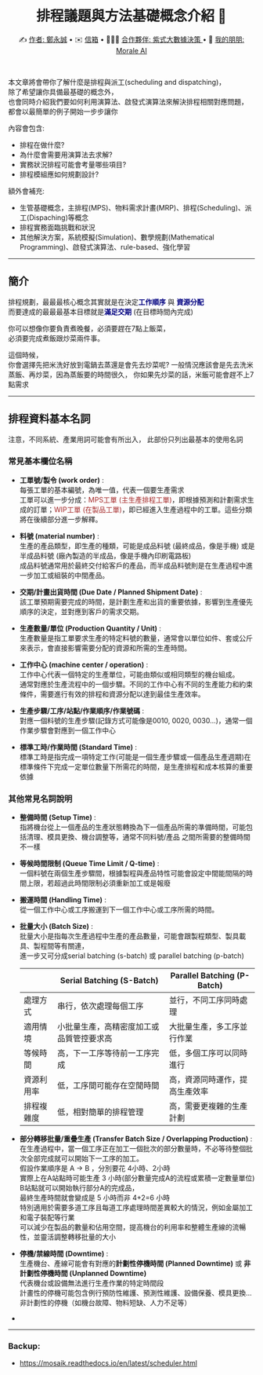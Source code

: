 
<div align="center">
  <h1> 排程議題與方法基礎概念介紹 📅</h1>
  <p align="center">
    ✍️ <a href="https://hackmd.io/@pputzh5cRhi6gZI0csfiyA/H1ejIyxHR"> 作者: 鄭永誠</a> • 
    ✉️ <a href="mailto:jason0304050607@gmail.com">信箱</a> • 
    🧑‍🤝‍🧑 <a href="https://www.dalabx.com.tw//"> 合作夥伴: 紫式大數據決策 </a> • 
    👫 <a href="https://moraleai.com/"> 我的朋朋: Morale AI </a> 
  </p>
</div>
<br/>

本文章將會帶你了解什麼是排程與派工(scheduling and dispatching)，  
除了希望讓你具備最基礎的概念外，  
也會同時介紹我們要如何利用演算法、啟發式演算法來解決排程相關對應問題，  
都會以最簡單的例子開始一步步讓你

內容會包含:
- 排程在做什麼?
- 為什麼會需要用演算法去求解?
- 實務狀況排程可能會考量哪些項目?
- 排程模組應如何規劃設計?

額外會補充:
- 生管基礎概念，主排程(MPS)、物料需求計畫(MRP)、排程(Scheduling)、派工(Dispaching)等概念
- 排程實務面臨挑戰和狀況
- 其他解決方案，系統模擬(Simulation)、數學規劃(Mathematical Programming)、啟發式演算法、rule-based、強化學習
--------------------------
## 簡介
排程規劃，最最最核心概念其實就是在決定<span style="color:Navy"><strong>工作順序</strong></span> 與 <span style="color:Navy"><strong>資源分配</strong></span>  
而要達成的最最最基本目標就是<span style="color:Navy"><strong>滿足交期</strong></span> (在目標時間內完成)  

你可以想像你要負責煮晚餐，必須要趕在7點上飯菜，  
必須要完成煮飯跟炒菜兩件事。  

這個時候，  
你會選擇先把米洗好放到電鍋去蒸還是會先去炒菜呢?
一般情況應該會是先去洗米蒸飯、再炒菜，因為蒸飯要的時間很久，
你如果先炒菜的話，米飯可能會趕不上7點需求






--------------------------
## 排程資料基本名詞

注意，不同系統、產業用詞可能會有所出入，
此部份只列出最基本的使用名詞

### 常見基本欄位名稱

- **工單號/製令 (work order)** :  
每張工單的基本編號，為唯一值，代表一個要生產需求  
工單可以進一步分成：<span style="color:Brown">MPS工單 (主生產排程工單)</span>，即根據預測和計劃需求生成的訂單；<span style="color:Brown">WIP工單 (在製品工單)</span>，即已經進入生產過程中的工單。這些分類將在後續部分進一步解釋。

- **料號 (material number)** :  
生產的產品類型，即生產的種類，可能是成品料號 (最終成品，像是手機) 或是半成品料號 (廠內製造的半成品，像是手機內印刷電路板)  
成品料號通常用於最終交付給客戶的產品，而半成品料號則是在生產過程中進一步加工或組裝的中間產品。

- **交期/計畫出貨時間 (Due Date / Planned Shipment Date)** :  
該工單預期需要完成的時間，是計劃生產和出貨的重要依據，影響到生產優先順序的決定，並對應到客戶的需求交期。  

- **生產數量/單位 (Production Quantity / Unit)** :  
生產數量是指工單要求生產的特定料號的數量，通常會以單位如件、套或公斤來表示，會直接影響需要分配的資源和所需的生產時間。  

- **工作中心 (machine center / operation)** :   
工作中心代表一個特定的生產單位，可能由類似或相同類型的機台組成。  
通常對應於生產流程中的一個步驟。不同的工作中心有不同的生產能力和約束條件，需要進行有效的排程和資源分配以達到最佳生產效率。

- **生產步驟/工序/站點/作業順序/作業號碼** :  
對應一個料號的生產步驟(記錄方式可能像是0010, 0020, 0030...)，通常一個作業步驟會對應到一個工作中心

- **標準工時/作業時間 (Standard Time)** :  
標準工時是指完成一項特定工作(可能是一個生產步驟或一個產品生產週期)在標準條件下完成一定單位數量下所需花的時間，是生產排程和成本核算的重要依據

### 其他常見名詞說明
- **整備時間 (Setup Time)** :    
指將機台從上一個產品的生產狀態轉換為下一個產品所需的準備時間，可能包括清理、模具更換、機台調整等，通常不同料號/產品 之間所需要的整備時間不一樣

- **等候時間限制 (Queue Time Limit / Q-time)** :  
一個料號在兩個生產步驟間，根據製程與產品特性可能會設定中間能間隔的時間上限，若超過此時間限制必須重新加工或是報廢

- **搬運時間 (Handling Time)**  :  
從一個工作中心或工序搬運到下一個工作中心或工序所需的時間。

- **批量大小 (Batch Size)**  :  
批量大小是指每次生產過程中生產的產品數量，可能會跟製程類型、製具載具、製程間等有關連，  
進一步又可分成serial batching (s-batch) 或 parallel batching (p-batch) 

  |  | Serial Batching (S-Batch) | Parallel Batching (P-Batch)  |
  |-|-|-|
  | 處理方式 | 串行，依次處理每個工序 | 並行，不同工序同時處理  |
  | 適用情境 | 小批量生產，高精密度加工或品質管控要求高 | 大批量生產，多工序並行作業  |
  | 等候時間 | 高，下一工序等待前一工序完成 | 低，多個工序可以同時進行  |
  | 資源利用率 | 低，工序間可能存在空閒時間 | 高，資源同時運作，提高生產效率  |
  | 排程複雜度 | 低，相對簡單的排程管理 | 高，需要更複雜的生產計劃  |

- **部分轉移批量/重疊生產 (Transfer Batch Size / Overlapping Production)** :  
在生產過程中，當一個工序正在加工一個批次的部分數量時，不必等待整個批次全部完成就可以開始下一工序的加工。  
假設作業順序是 A → B  ，分別要花 4小時、2小時  
實際上在A站點時可能生產 3 小時(部分數量完成A的流程或累積一定數量單位) B站點就可以開始執行部分A的完成品，  
最終生產時間就會變成是 5 小時而非 4+2=6 小時  
特別適用於需要多道工序且每道工序處理時間差異較大的情況，例如金屬加工和電子裝配等行業  
可以減少在製品的數量和佔用空間，提高機台的利用率和整體生產線的流暢性，並靈活調整轉移批量的大小  


- **停機/禁線時間 (Downtime)** :  
生產機台、產線可能會有對應的**計劃性停機時間 (Planned Downtime)** 或 **非計劃性停機時間 (Unplanned Downtime)**  
代表機台或設備無法進行生產作業的特定時間段  
計畫性的停機可能包含例行預防性維護、預測性維護、設備保養、模具更換...  
非計劃性的停機（如機台故障、物料短缺、人力不足等） 



- 
 







-------------------------
### Backup:
- https://mosaik.readthedocs.io/en/latest/scheduler.html
